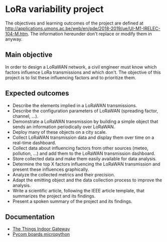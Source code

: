 # LoRa variability project

The objectives and learning outcomes of the project are defined at http://applications.umons.ac.be/web/en/pde/2018-2019/ue/UI-M1-IRELEC-104-M.htm.
The information hereunder don't replace or modify them in anyway.

## Main objective

In order to design a LoRaWAN network, a civil engineer must know which factors influence LoRa transmissions and which don't.
The objective of this project is to list these influencing factors and to prioritize them.

## Expected outcomes

* Describe the elements implied in a LoRaWAN transmissions.
* Describe the configuration parameters of LoRaWAN (spreading factor, channel, ...).
* Demonstrate a LoRaWAN transmission by building a simple object that sends an information periodically over LoRaWAN.
* Deploy many of these objects on a city scale.
* Collect LoRaWAN transmission data and display them over time on a real-time dashboard.
* Collect data about influencing factors from other sources (meteo, pollution, ...) and add them to the LoRaWAN transmission dashboard.
* Store collected data and make them easily available for data analysis.
* Determine the top X factors influencing the LoRaWAN transmission and present these influences graphically.
* Analyze the collected metrics and their precision.
* Adapt the emitting object and the data collection process to improve the analysis.
* Write a scientific article, following the IEEE article template, that summarizes the project and its findings.
* Present a spoken summary of the project and its findings.

## Documentation

* [The Things Indoor Gateway](TTIG.md)
* [Pycom boards micropython](https://docs.pycom.io/)
